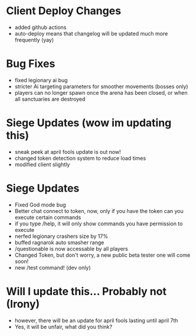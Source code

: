 # Client Deploy Changes
- added github actions
- auto-deploy means that changelog will be updated much more frequently (yay)
# Bug Fixes
- fixed legionary ai bug
- stricter Ai targeting parameters for smoother movements (bosses only)
- players can no longer spawn once the arena has been closed, or when all sanctuaries are destroyed
# Siege Updates (wow im updating this)
- sneak peek at april fools update is out now!
- changed token detection system to reduce load times
- modified client slightly
# Siege Updates
- Fixed God mode bug
- Better chat connect to token, now, only if you have the token can you execute certain commands
- if you type /help, it will only show commands you have permission to execute
- nerfed legionary crashers size by 17%
- buffed ragnarok auto smasher range
- /questionable is now accessable by all players
- Changed Token, but don't worry, a new public beta tester one will come soon!
- new /test command! (dev only)
# Will I update this... Probably not (Irony)
- however, there will be an update for april fools lasting until april 7th
- Yes, it will be unfair, what did you think?
